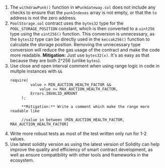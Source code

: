 1. The `withdrawPunk()` function  in `WPunkGateway.sol` does not include any checks to ensure that the `punkIndexes` array is not empty, or that the `to` address is not the zero address. 
2. `PoolStorage.sol` contract uses the `bytes32` type for the `POOL_STORAGE_POSITION` constant, which is then converted to a `uint256` type using the `uint256()` function. This conversion is unnecessary, as the `bytes32` type can be directly used in the `keccak256()` function to calculate the storage position. Removing the unnecessary type conversion will reduce the gas usage of the contract and make the code more readable.
		   **Mitigation:** Just use `bytes32(x)`. It's as easy as that because they are both 2^256 (unlike `bytes`).
3. Use close and open interval comment when using range logic in code in multple instances with `&&`
   ```solidity
   require(
            value > MIN_AUCTION_HEALTH_FACTOR &&
                value <= MAX_AUCTION_HEALTH_FACTOR,
            Errors.INVALID_AMOUNT
        );
	```
			**Mitigation:** Write a comment which make the range more readable like
		
			//value in between (MIN_AUCTION_HEALTH_FACTOR, MAX_AUCTION_HEALTH_FACTOR]
4. Write more robust tests as most of the test written only run for 1-2 values.
5. Use latest solidity version as using the latest version of Solidity can help improve the quality and efficiency of smart contract development, as well as ensure compatibility with other tools and frameworks in the ecosystem.